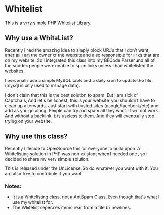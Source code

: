 # Whitelist

This is a very simple PHP Whitelist Library.

## Why use a WhiteList?
Recently I had the amazing idea to simply block URL's that I don't want, after all I am the owner of the Website and also responsible for links that are on my website.
So I integrated this class into my BBCode Parser and all of the sudden people were unable to spam links unless I had whitelisted the websites.

I personally use a simple MySQL table and a daily cron to update the file (mysql is only used to manage data).

I don't claim that this is the best solution to spam. But I am sick of Captcha's, And let's be honest, this is your website, you shouldn't have to clean up afterwards. Just start with trusted sites (google/facebook/etc) and add as you go along. People can try and spam all they want. It will not work.
And without a backlink, it is useless to them. And they will eventually stop trying on your website. 

## Why use this class?
Recently I decide to OpenSource this for everyone to build upon. A Whitelisting solution in PHP was non-existant when I needed one , so I decided to share my very simple solution.

This is released under the UnLicense. So do whatever you want with it.
You are also free to contribute if you want.

### Notes:
- It is a Whitelisting class, not a AntiSpam Class. Even though that's what I use my whitelist for.
- The Whitelist seperates items read from a file by newlines.
